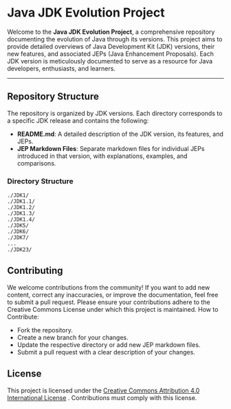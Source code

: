 
# Java JDK Evolution Project

Welcome to the **Java JDK Evolution Project**, a comprehensive repository documenting the evolution of Java through its versions. This project aims to provide detailed overviews of Java Development Kit (JDK) versions, their new features, and associated JEPs (Java Enhancement Proposals). Each JDK version is meticulously documented to serve as a resource for Java developers, enthusiasts, and learners.

---

## Repository Structure

The repository is organized by JDK versions. Each directory corresponds to a specific JDK release and contains the following:

- **README.md**: A detailed description of the JDK version, its features, and JEPs.
- **JEP Markdown Files**: Separate markdown files for individual JEPs introduced in that version, with explanations, examples, and comparisons.

### Directory Structure

```plaintext
./JDK1/
./JDK1.1/
./JDK1.2/
./JDK1.3/
./JDK1.4/
./JDK5/
./JDK6/
./JDK7/
...
./JDK23/
```


## Contributing

We welcome contributions from the community! If you want to add new content, correct any inaccuracies, or improve the documentation, feel free to submit a pull request. Please ensure your contributions adhere to the Creative Commons License under which this project is maintained.
How to Contribute:

 -   Fork the repository.
 -   Create a new branch for your changes.
 -   Update the respective directory or add new JEP markdown files.
 -   Submit a pull request with a clear description of your changes.


## License

This project is licensed under the [Creative Commons Attribution 4.0 International License](./LICENSE) . Contributions must comply with this license.

